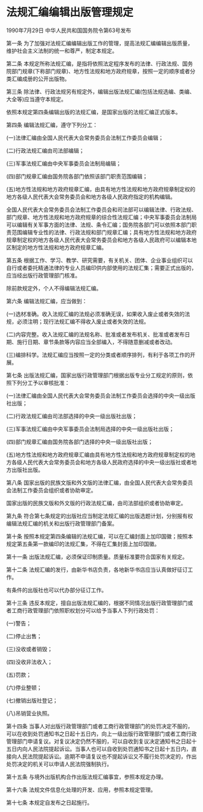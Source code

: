 # 法规汇编编辑出版管理规定

1990年7月29日 中华人民共和国国务院令第63号发布　



第一条 为了加强对法规汇编编辑出版工作的管理，提高法规汇编编辑出版质量，维护社会主义法制的统一和尊严，制定本规定。

第二条 本规定所称法规汇编，是指将依照法定程序发布的法律、行政法规、国务院部门规章(下称部门规章)、地方性法规和地方政府规章，按照一定的顺序或者分类汇编成册的公开出版物。

第三条 除法律、行政法规另有规定外，编辑出版法规汇编(包括法规选编、类编、大全等)应当遵守本规定。

依照本规定第四条编辑出版的法规汇编，是国家出版的法规汇编正式版本。

第四条 编辑法规汇编，遵守下列分工：

(一)法律汇编由全国人民代表大会常务委员会法制工作委员会编辑；

(二)行政法规汇编由司法部编辑；

(三)军事法规汇编由中央军事委员会法制局编辑；

(四)部门规章汇编由国务院各部门依照该部门职责范围编辑；

(五)地方性法规和地方政府规章汇编，由具有地方性法规和地方政府规章制定权的地方各级人民代表大会常务委员会和地方各级人民政府指定的机构编辑。

全国人民代表大会常务委员会法制工作委员会和司法部可以编辑法律、行政法规、部门规章、地方性法规和地方政府规章的综合性法规汇编；中央军事委员会法制局可以编辑有关军事方面的法律、法规、条令汇编；国务院各部门可以依照本部门职责范围编辑专业性的法律、行政法规和部门规章汇编；具有地方性法规和地方政府规章制定权的地方各级人民代表大会常务委员会和地方各级人民政府可以编辑本地区制定的地方性法规和地方政府规章汇编。

第五条 根据工作、学习、教学、研究需要，有关机关、团体、企业事业组织可以自行或者委托精通法律的专业人员编印供内部使用的法规汇集；需要正式出版的，应当经出版行政管理部门核准。

除前款规定外，个人不得编辑法规汇编。

第六条 编辑法规汇编，应当做到：

(一)选材准确。收入法规汇编的法规必须准确无误，如果收入废止或者失效的法规，必须注明；现行法规汇编不得收入废止或者失效的法规。

(二)内容完整。收入法规汇编的法规名称、批准或者发布机关、批准或者发布日期、施行日期、章节条款等内容应当全部编入，不得随意删减或者改动。

(三)编排科学。法规汇编应当按照一定的分类或者顺序排列，有利于各项工作的开展。

第七条 出版法规汇编，国家出版行政管理部门根据出版专业分工规定的原则，依照下列分工予以审核批准：

(一)法律汇编由全国人民代表大会常务委员会法制工作委员会选择的中央一级出版社出版；

(二)行政法规汇编由司法部选择的中央一级出版社出版；

(三)军事法规汇编由中央军事委员会法制局选择的中央一级出版社出版；

(四)部门规章汇编由国务院各部门选择的中央一级出版社出版；

(五)地方性法规和地方政府规章汇编由具有地方性法规和地方政府规章制定权的地方各级人民代表大会常务委员会和地方各级人民政府选择的中央一级出版社或者地方出版社出版。

第八条 国家出版的民族文版和外文版的法律汇编，由全国人民代表大会常务委员会法制工作委员会组织或者协助审定。

国家出版的民族文版和外文版的行政法规汇编，由司法部组织或者协助审定。

第九条 符合第七条规定的出版社应当制定法规汇编的出版选题计划，分别报有权编辑法规汇编的机关和出版行政管理部门备案。

第十条 按照本规定第四条编辑的法规汇编，可以在汇编封面上加印国徽；按照本规定第五条第一款编印的法规汇集，不得在汇集封面上加印国徽。

第十一条 出版法规汇编，必须保证印制质量。质量标准要符合国家有关规定。

第十二条 法规汇编的发行，由新华书店负责，各地新华书店应当认真做好征订工作。

有条件的出版社也可以代办部分征订工作。

第十三条 违反本规定，擅自出版法规汇编的，根据不同情况出版行政管理部门或者工商行政管理部门依照职权划分可以给予当事人下列行政处罚：

(一)警告；

(二)停止出售；

(三)没收或者销毁；

(四)没收非法收入；

(五)罚款；

(六)停业整顿；

(七)撤销出版社登记；

(八)吊销营业执照。

第十四条 当事人对出版行政管理部门或者工商行政管理部门的处罚决定不服的，可以在收到处罚通知书之日起十五日内，向上一级出版行政管理部门或者工商行政管理部门申请复议。对复议决定仍然不服的，可以自收到复议决定通知书之日起十五日内向人民法院提起诉讼。当事人也可以自收到处罚通知书之日起十五日内，直接向人民法院提起诉讼。逾期不申请复议也不提起诉讼又不履行处罚决定的，作出处罚决定的机关可以申请人民法院强制执行。

第十五条 与境外出版机构合作出版法规汇编事宜，参照本规定办理。

第十六条 法规文件信息化处理的开发、应用，参照本规定管理。

第十七条 本规定自发布之日起施行。